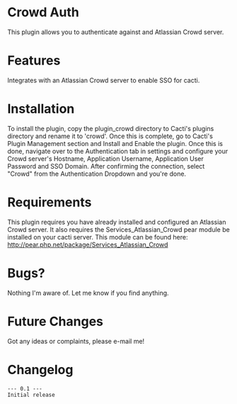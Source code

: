 # Crowd Auth

This plugin allows you to authenticate against and Atlassian Crowd server.

# Features

Integrates with an Atlassian Crowd server to enable SSO for cacti.

# Installation

To install the plugin, copy the plugin_crowd  directory to Cacti's plugins directory and rename it to 'crowd'.  Once this is complete, go to Cacti's Plugin Management section and Install and Enable the plugin.  Once this is done, navigate over to the Authentication tab in settings and configure your Crowd server's Hostname, Application Username, Application User Password and SSO Domain.  After confirming the connection, select "Crowd" from the Authentication Dropdown and you're done.

# Requirements

This plugin requires you have already installed and configured an Atlassian Crowd server.  It also requires the Services_Atlassian_Crowd pear module be installed on your cacti server.  This module can be found here:  http://pear.php.net/package/Services_Atlassian_Crowd

# Bugs?

Nothing I'm aware of.  Let me know if you find anything.

# Future Changes

Got any ideas or complaints, please e-mail me!

# Changelog

	--- 0.1 ---
	Initial release


